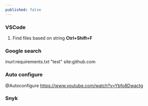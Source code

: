 ```yaml
---
published: false
---
```


### VSCode

1. Find files based on string **Ctrl+Shift+F**

### Google search 

inurl:requirements.txt "test" site:github.com

### Auto configure

@Autoconfigure
https://www.youtube.com/watch?v=Ybfo8Dwactg

### Snyk
